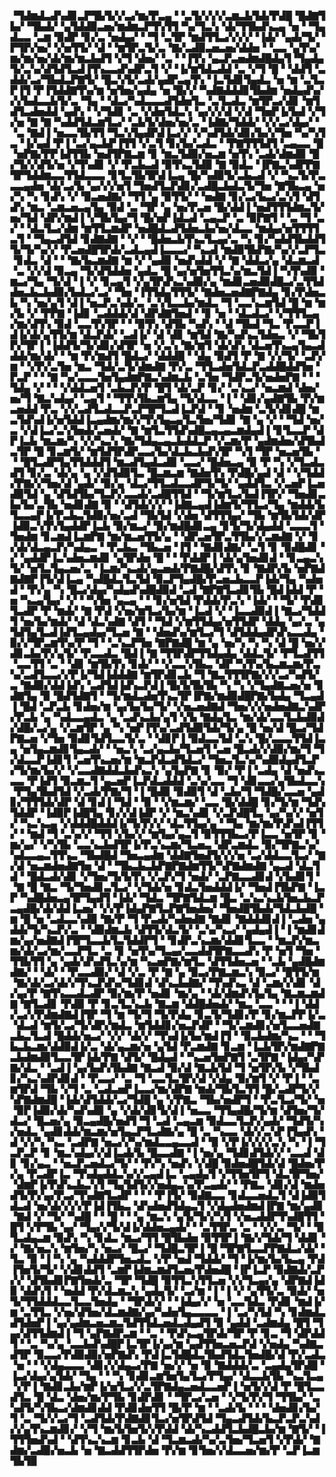 ▝▜▟▆▟▃▟▚▟▊▃▛▜▙▜▞▞▃▞▆▞▛▃▄▝▝▃▜▞▞▞▞▃▆▃▙▜▟▞▛▟█▝█▟▇▜▙▞▝▜▙▟▞▝▄▜▟▟▉▃▅▞▆▟▆▃▛▜▚▜▜▝▚▞▜▃▚▝▟▞▜▜▙▟▚▃▄▝▅▝▝▜▄▟▃▃▝▃▆▝▉▟▛▝▊▞▃▝▅▟▄▞▝▝▜▝▃▜▛▝▆▟▜▜▃▞▞▞▞▝▐▟▞▝▄▟▞▜▞▝▛▜▛▞▅▞▝▞▅▜▜▞▝▟▝▝▆▜▛▃▜▞▃▝▇▞▃▟▉▃▅▃▅▞▟▟▅▝▝▃▃▝▄▜▚▞▆▞▆▞▅▞▟▞▆▞▆▃▙▟▜▝▞▜▝▟▅▞▝▃▝▝▐▜▚▝▄▃▛▃▅▟▆▟█▟▄▜▝▜▄▟▄▜▞▃▚▞▟▜▟▜▃▟▐▜▚▃▃▟▚▟▛▃▜▝▞▝▐▞▆▜▟▃▟▟▝▃▝▞▜▝█▝▝▟▟▜▝▃▟▟▞▃▞▜▙▟▃▛▇▜▞▝█▃▚▜▞▃▟▞▄▟▛▃▄▜▚▝▐▃▜▟▊▜▄▟▃▝▅▝▆▝▃▜▃▛▐▜▝▛▐▜▟▟▇▜▚▞▆▝▅▜▅▞▄▟▄▝▅▝█▞▞▝▚▟▇▟▟▟▊▜▙▟▆▝▅▟▄▟▚▞▞▞▙▟▃▃▙▜▞▃▝▜▄▝▝▟▃▞▚▟▃▃▃▟▜▟▅▜▃▝▃▜▃▟▃▝▆▜▛▃▞▟▊▝▆▜▟▜▃▟▅▟▟▝▄▟▚▝▝▞▜▟▊▝▃▝▞▟▅▜▟▃▚▝▄▞▞▞▟▝▞▟▝▜▅▛▐▞▙▟▝▞▜▞▅▝▇▝▇▝▚▟▟▜▟▃▆▜▃▞▝▃▙▜▞▟▅▞▅▞▃▝▐▟▇▞▜▟▟▞▝▞▞▃▞▟▄▞▝▝▃▝▇▟▐▝▅▃▃▜▙▜▜▝▜▃▚▜▄▟▛▟▐▃▞▞▝▞▚▟▜▟▞▟▊▞▙▞▞▜▅▝▚▞▚▜▃▝▐▞▄▟▝▛▐▝▃▞▄▃▙▛▐▜▜▝▞▃▜▝▊▞▙▞▃▟▃▝▝▛▇▜▜▜▟▜▝▃▄▃▃▝█▝▅▛▇▞▛▛▐▟▜▜▙▝▅▟▜▛▇▃▆▝▊▝▆▃▜▟▉▞▅▃▆▝▅▜▚▝▃▟▞▟▆▟▉▝█▞▜▞▞▟▜▞▅▝▞▜▚▟▊▝▞▝▛▃▙▃▟▝▉▜▚▃▜▟▉▝▇▝▉▟▃▝▐▛▇▃▚▟▛▛▇▜▛▜▟▟▆▃▃▜▜▟▃▃▃▝▊▜▃▜▙▜▛▟▐▃▄▝█▞▚▟▉▜▞▃▙▃▟▝▞▝▚▃▜▞▛▃▃▃▄▟▅▝▟▞▃▞▙▝▄▞▞▞▅▜▝▜▅▟▜▃▛▟▊▞▃▟█▃▙▟▃▜▞▜▅▝▇▜▙▃▄▝▅▞▚▝▚▝▊▟▚▝▞▝▉▃▅▟▇▞▝▜▜▝▄▝▉▜▜▞▝▝▅▟▇▝▊▞▃▞▙▃▞▃▚▜▝▟▜▟▚▝▆▃▝▃▆▃▅▃▄▜▄▝▉▟▝▃▝▜▛▝▄▝▅▞▛▃▅▝█▞▟▟▐▝▅▟▜▜▜▟▆▃▜▞▅▞▜▟▝▟▛▞▆▟▐▝▞▜▙▜▄▞▜▝█▞▅▛▐▟▃▟▝▃▄▃▛▝▃▝▉▛▇▜▝▝▃▝▜▝▃▞▝▝▟▃▜▃▞▟▆▝▆▜▜▃▆▟▛▝▅▟█▟▃▟▜▟▅▃▙▞▅▞▟▃▃▝▆▟▄▞▅▜▜▜▜▃▜▝▝▜▄▃▟▜▟▝▊▟▇▟▇▝▝▞▝▝█▟▅▃▙▜▚▃▜▃▄▞▃▝▚▝▊▞▚▟▟▜▙▟▟▜▜▞▜▞▚▞▞▝▛▃▅▟█▜▛▟▞▃▟▃▄▟▐▃▃▃▞▝▚▃▟▝▆▟▉▜▙▛▇▞▚▞▞▃▛▜▃▝▊▟▃▝▟▝▝▝▇▞▙▃▆▟▇▝▆▝▞▝▄▟▉▝▅▟▚▟▟▝▞▝▇▝▟▟▃▞▄▝▟▃▆▃▟▝▃▝▞▞▟▝▉▃▄▝▜▞▟▜▟▟▅▝▄▟▃▝█▝▄▞▅▜▅▜▜▃▚▞▆▃▜▟▐▝▚▜▚▟▉▝▆▃▞▜▄▝▜▞▟▝▐▝▞▝▊▃▄▜▝▞▄▜▛▟▚▃▚▟▉▞▄▝▆▟▊▃▅▟▉▟█▃▞▃▜▜▟▟▅▃▙▃▙▟▉▞▙▟▃▞▃▞▝▜▅▝▐▜▜▟▄▜▜▜▞▝▇▟▅▃▅▟▇▛▇▟▄▝▊▞▛▟▅▃▙▝▚▝▅▞▄▜▝▟▐▝▅▃▛▃▚▟▞▃▝▃▚▜▃▃▙▞▆▟▃▝▜▝▃▃▚▃▆▜▟▝█▝▆▝▆▞▙▝▞▝▛▛▇▝▐▟▊▝▃▟▟▟▞▟▝▟▛▟▇▜▅▟▝▝▊▝▅▝▝▟▃▟▃▞▝▞▜▜▜▃▄▞▆▞▟▜▚▝▉▟▝▃▃▜▚▜▛▝▝▝▉▜▚▝▟▜▙▝▚▟▚▝▝▟▝▜▙▟▝▜▃▝▛▃▃▛▐▟▐▞▟▞▄▜▜▞▆▝▟▃▛▟▞▝▃▟▐▞▝▟▝▟▊▝▆▜▟▝▇▞▚▟▚▃▜▟▅▃▝▞▝▜▙▜▛▞▜▛▐▝▐▟▟▜▞▜▞▟▊▞▟▜▛▝▅▝▞▃▚▝▇▞▆▜▝▟▞▟▚▝▟▃▅▜▚▃▄▜▄▃▟▟▟▞▆▞▟▞▝▝▆▝▛▞▆▟▜▝█▟▃▞▝▟▟▟█▝▝▟▄▝▉▟▜▝▛▝▇▝▞▞▜▞▝▃▛▞▆▝▝▞▛▞▃▜▅▝▆▃▝▜▟▞▃▜▞▟▆▟▇▝▛▞▃▝▜▜▃▟▅▜▟▃▛▃▟▟█▟▟▜▅▝▛▃▛▝▝▝▇▝▚▞▃▃▃▜▅▜▄▟▆▛▇▃▚▟▆▃▙▝▃▜▅▝▜▟▛▃▜▞▅▟▅▛▇▝▝▝▜▟▄▝▞▝▝▝▞▟▟▃▅▜▝▃▙▃▛▞▛▝█▜▝▟▞▃▛▝▊▞▝▃▚▃▞▝▅▃▆▟▝▟▅▞▅▞▜▝▇▃▚▟▄▞▝▃▄▜▝▝▜▜▚▜▙▃▆▜▄▝▜▞▟▃▃▝▐▝▝▟▊▞▄▟▇▜▙▝▛▞▆▃▅▟▟▝▛▃▝▞▞▃▟▜▃▟▃▃▛▃▛▜▛▜▃▟▐▃▛▟▝▝▊▝▅▟▆▝▃▜▞▟▊▟█▝▆▃▜▟▚▟▐▞▅▜▟▟▐▃▄▟▆▞▆▞▞▜▚▜▄▃▄▜▃▜▅▞▜▟▊▝▇▝▄▝▞▝▝▜▟▝▅▞▃▝▞▟▐▃▞▃▚▜▅▟▞▃▅▟▞▝▇▝▆▜▃▜▜▟▚▟█▃▄▃▄▃▆▟▄▟▐▝▊▜▃▃▛▝▟▛▐▃▙▝▆▃▆▞▚▝▞▞▚▃▚▝▇▞▜▟▄▃▄▃▙▟▟▃▛▝▞▃▆▞▛▝▄▟▆▟▅▞▟▜▙▟▃▜▛▝█▝▊▃▆▜▞▝▆▜▟▜▛▟▛▃▃▞▙▞▟▃▙▃▙▟▚▜▛▝▚▜▝▜▛▝▅▃▅▜▙▝▝▝█▜▃▟▛▜▄▜▜▟▟▟▜▝▆▃▟▜▄▟▃▟▉▝▃▃▞▝█▟▅▃▄▝▉▝▛▝▚▝▞▜▃▟▃▟▜▝▊▞▃▝▟▞▄▝▄▝▞▟▜▟▉▜▃▝█▃▆▃▆▝▇▟▅▜▚▝▛▟█▞▄▟▝▟▝▝▞▜▟▟▞▛▇▞▞▜▅▞▟▝▄▟▞▝▉▞▄▝▟▃▞▜▜▃▟▃▃▟▛▜▞▜▞▝▄▟▟▜▃▝▞▃▅▛▐▃▅▟▉▜▟▝▄▝▟▜▟▜▙▞▜▃▛▞▃▃▟▞▃▟█▜▜▟▝▝▜▞▆▜▃▞▙▟▐▜▛▞▝▜▅▟▊▃▙▞▙▞▃▜▙▝▅▟▊▟▇▝▉▝▝▟▜▟▞▞▞▝▐▟▇▃▄▟▐▟▆▜▞▜▜▃▞▜▄▝▆▟▟▞▙▜▃▃▄▛▐▞▛▃▙▃▜▟▉▞▅▞▃▟▝▜▙▜▟▝▞▟▅▝▟▜▜▜▄▞▝▜▙▝▆▜▙▜▟▞▟▛▐▟▉▃▚▜▚▜▄▟▟▛▐▃▙▝▉▞▆▃▞▝▉▞▆▟█▟▊▃▄▝▊▜▞▜▞▟▄▟▟▝▃▃▃▜▝▜▅▟▆▝▊▃▆▟▐▃▆▛▇▝▆▞▆▃▅▜▜▞▄▝▝▟▛▃▅▜▛▃▜▜▙▞▞▃▆▟▇▝▞▝▊▞▟▞▟▃▄▃▛▞▚▟▄▃▝▝▛▃▙▃▝▜▙▃▅▝▐▜▝▝▇▟▊▟▇▞▝▃▜▝▊▝▉▟█▟▊▝▞▝▄▟▟▛▐▃▚▟▅▃▆▟▊▝▄▜▛▟▅▝█▝▝▝▛▟▟▛▐▝▟▞▄▜▅▟▊▟▝▝▊▃▄▃▚▜▞▝▅▜▃▜▄▃▅▞▃▝▐▃▆▞▚▃▟▞▄▃▅▟▞▛▇▟█▞▟▜▚▝▊▝▇▟▛▞▙▝▅▛▇▟▇▟▇▛▐▜▞▟▐▃▄▝▚▟█▟▃▜▃▜▟▝▉▃▛▜▄▟█▞▛▃▅▃▙▃▃▛▐▟▞▜▄▝▚▟▅▟▝▝▛▞▄▝▚▝█▃▞▟▄▞▚▟▄▟▚▟█▟▉▟▝▃▟▝▇▛▇▜▃▟▊▜▙▝█▟▐▟▟▝▛▝▅▝▚▃▄▜▄▞▝▞▝▝▚▜▅▝▄▃▄▝▝▝▊▞▅▜▟▝▛▟▟▞▛▃▚▝▐▟▞▝▝▜▞▝▛▟▊▜▃▟▛▝▛▝▆▟▞▝▇▝▛▟▝▞▅▞▆▜▃▞▙▞▆▝▐▃▟▝▞▝▐▃▃▟▉▟▐▝▇▃▞▜▟▟▜▝▅▞▙▞▆▟▞▝▟▝▟▃▚▟▇▝▟▜▝▝▜▟▝▞▆▜▜▟▄▞▅▜▜▟▛▝▟▟▄▝▄▞▃▝▄▜▟▜▄▜▃▟▐▟▜▃▄▟▄▞▜▃▅▝▇▝▝▟▅▟▚▞▆▜▃▞▜▝▟▜▟▟▄▟▛▟▚▃▃▟▄▝▉▞▞▜▛▃▆▜▚▞▛▝▜▝▝▃▚▃▛▜▅▝▇▛▇▟█▝▆▝▄▝▅▞▚▝▚▝▚▝▟▝█▝▅▞▞▟▊▃▙▞▛▞▄▜▞▝▛▃▃▟▃▝█▟▐▝▇▝▜▜▛▟▛▜▜▟▄▟▄▝▟▟▃▜▞▝▛▜▃▟▜▜▝▃▃▜▜▝▃▝▝▟▊▝▆▜▙▜▚▝▊▟▞▝▝▞▃▃▚▜▙▃▝▟▛▝▚▜▚▞▙▃▆▃▆▞▛▃▚▞▃▟▜▃▃▞▞▛▐▞▜▟▐▟▟▟▇▝▆▜▛▟▊▃▙▝▜▝▇▃▜▜▜▛▇▞▞▞▃▞▚▟▜▞▃▝▇▟▉▞▟▟▐▟▚▝▃▟▜▟▐▟▚▃▛▟▐▝█▞▙▜▙▜▙▝▚▝▚▝▞▜▄▟▇▃▅▞▅▝▊▟▇▜▄▝▉▝█▟▜▟▇▜▝▝▜▞▆▟▃▟▅▜▚▃▜▛▐▛▇▞▆▟▉▟█▛▇▞▙▟▄▝▜▃▄▟▐▝█▟▝▃▛▃▙▝▊▟▅▞▆▝▄▞▙▞▙▞▜▞▝▞▅▃▅▟▇▟▝▜▅▞▞▞▅▟▅▟▇▃▚▟▛▞▛▃▙▝▄▝▚▟▃▃▄▟▃▝▄▝▃▟▚▃▙▞▄▜▝▞▙▝▇▟▄▜▃▝▆▞▟▞▃▃▜▃▙▟▉▟▞▟█▞▃▞▄▝▞▃▆▜▛▝▄▝▚▝▅▛▐▜▚▞▃▟▜▟▉▜▟▞▜▞▄▝█▝▅▞▟▝█▃▞▜▟▛▇▃▅▝▞▜▅▝▉▟▊▜▟▜▃▃▜▞▃▝▝▟▊▛▐▝▉▟▃▃▜▟▝▃▚▝█▞▃▃▃▜▜▟▐▃▄▝▅▜▄▃▆▟▊▜▄▃▟▞▝▝▅▃▚▝▃▞▄▃▙▞▜▃▅▜▝▃▅▝█▃▟▞▞▟▉▞▆▞▜▝▜▞▟▃▃▛▐▟▊▜▝▃▅▜▚▃▅▞▆▝▆▃▛▟▃▟▜▟▃▞▝▜▅▃▜▃▚▞▚▟▉▟▄▟▜▃▛▞▜▞▆▞▙▞▞▝▞▃▃▟▇▟▟▃▙▟▚▃▚▝▄▜▄▛▇▝▊▝▉▞▝▛▐▝▃▟▄▝▟▝▅▟▚▃▃▃▝▛▐▟▜▝▉▃▆▃▜▝▄▃▅▛▐▃▛▟▃▟▟▟▝▃▚▞▃▃▝▜▝▟▊▃▃▞▄▜▙▟▃▃▚▝▛▜▄▜▙▟▜▟▝▞▃▟▞▛▇▞▜▝▐▝█▟▉▝▉▟▉▜▝▟▝▃▙▞▜▝▜▟█▞▃▃▅▝▄▟▊▞▜▜▜▟▞▟▛▝▟▝▊▟▐▝▜▟▝▝▉▝▝▞▆▃▆▞▝▃▃▝█▞▟▟█▝▊▞▜▞▆▝▜▟▚▜▟▟▛▝▐▟▉▛▐▟█▜▄▝▊▞▞▟▐▟▛▝▞▝▆▃▚▟▊▝▞▃▛▟█▜▃▝▄▞▚▞▞▝▅▜▞▝▚▃▚▃▄▝▞▟▟▟█▟▟▟▐▞▜▞▛▞▞▝▟▃▜▜▄▞▄▝▝▜▄▝▆▞▆▞▛▟▚▟▐▜▜▞▝▝▆▟▝▜▝▃▚▞▞▝▜▜▝▞▙▞▞▝▆▜▄▞▄▃▜▝▉▜▜▜▙▃▞▛▐▃▃▝▅▜▛▝▊▝▆▞▄▞▝▞▚▜▙▝▃▃▚▃▙▟▜▛▐▞▛▃▚▃▆▞▜▃▅▃▝▟▛▃▆▟▃▝▉▞▜▛▇▃▚▞▚▟▃▃▄▃▜▜▚▃▝▜▙▟█▟▝▜▅▃▄▟▆▝▟▟▇▜▅▟▜▞▞▞▅▝▃▞▟▟▃▃▜▃▞▝▇▞▟▝▅▃▆▟▅▟▇▜▅▝▟▝▝▜▙▃▙▃▙▛▇▛▇▟▆▜▜▞▚▛▇▟▆▟▇▝▄▃▟▝▟▃▜▟▝▝█▟▃▟▞▟▊▝▞▜▅▞▜▞▙▜▚▝▞▃▛▞▜▝▅▟▞▝▃▛▇▃▃▟▊▟▝▞▙▟▊▜▝▝▇▝█▝▇▃▝▜▞▜▅▟▊▃▜▃▞▝▞▜▟▞▅▝▊▟▃▜▅▟▟▟▐▞▝▜▅▟▐▜▙▛▇▝▐▃▛▝▚▟█▟▅▃▄▜▛▜▄▟▜▝▐▟▞▝▜▟▃▝▜▛▇▜▟▃▆▝█▃▝▃▚▃▚▃▙▜▅▃▙▃▛▃▄▟█▞▟▞▟▟▐▃▅▞▝▞▞▛▐▟▄▛▇▜▃▛▇▜▅▟▅▞▝▜▅▟█▜▙▟▞▜▟▃▙▟█▝▆▝█▝▅▝▃▟▃▃▚▟▉▝▇▞▛▝▜▝▛▃▟▞▚▟▅▟▇▝▇▟▊▝▇▟▟▟▊▟▐▝▃▟▅▝▄▟▟▞▜▞▚▃▛▞▃▝▝▟▉▟▆▃▙▝▟▜▜▞▟▃▜▞▝▃▚▞▚▃▞▝▄▟▄▟▐▝▐▝▆▟▊▟▆▞▄▞▅▟▇▟▐▜▛▜▃▃▙▜▃▜▟▟▛▜▝▝▊▟▛▃▚▃▆▞▟▟▊▜▃▃▝▝▆▃▛▞▆▃▆▞▟▞▃▞▆▞▃▃▛▜▃▝▃▝▊▝▅▜▚▞▜▃▄▞▃▃▟▟▜▛▇▃▃▟▚▝▛▝▅▜▝▜▅▝▜▜▙▜▜▝▄▝▄▟▞▟▚▟▜▃▚▞▆▝▚▃▅▛▇▞▆▜▃▝▟▜▜▟▅▃▅▝▝▃▙▝▄▟█▟▆▟▇▞▝▝▟▞▝▝▛▃▃▟▉▞▝▟▝▞▃▝▛▝▇▝▄▝▉▃▞▛▇▃▆▃▚▝▉▃▞▝█▜▜▞▆▝▇▞▟▞▃▞▟▞▞▜▚▃▛▟▚▞▜▟▊▟▝▟▚▃▙▟▇▞▝▜▚▟▚▃▝▟▝▃▆▞▞▟▊▝▟▞▄▞▛▝▇▜▚▃▃▟▃▟▛▝▉▞▆▞▛▝▅▟▊▝▆▞▄▝▝▟▞▟▆▟▚▜▄▜▄▝▇▃▆▃▆▟▇▝▇▜▃▟▊▝▛▟▉▝▛▝▊▃▜▃▚▃▙▝▇▃▆▝▟▟█▟▅▟▞▝▆▃▝▃▃▝▝▝▐▝▟▟▞▃▞▞▛▟▆▟▇▟▐▜▛▝▜▝▆▝▜▞▜▝▜▞▛▟▄▝▊▃▜▞▜▟▊▞▛▝▊▞▆▃▛▛▐▞▃▝▟▃▟▝▆▜▞▃▞▜▞▟▛▞▆▟▃▝▆▜▟▟▊▞▅▃▛▟▛▝▝▜▞▃▆▟▊▞▅▜▃▃▅▟▇▃▙▃▜▃▟▝█▟▟▞▅▃▞▝▞▞▝▟▞▞▝▜▚▟▐▞▙▞▆▟▐▜▝▝▉▃▙▟▆▞▚▃▝▝▝▜▙▃▙▃▆▞▟▟▉▟▐▞▃▝▟▞▄▃▆▞▅▝▄▜▟▝▛▃▆▟▇▝▊▃▆▝▐▃▙▜▛▞▆▟▇▛▇▃▙▟▆▟▉▜▃▃▜▛▐▟▞▛▇▝▟▜▞▝█▟▄▟▝▝▚▃▅▜▅▛▇▜▝▃▜▛▇▝▐▟▄▞▚▛▇▞▟▃▝▝▃▟▐▝▄▞▙▟▚▜▙▟▇▝▇▃▟▝▉▞▟▝▇▃▙▜▟▝▜▝▅▜▛▞▙▝▞▜▙▟▊▞▚▃▚▟▛▟▊▟▝▝▛▃▃▞▝▃▝▜▝▃▃▜▃▜▛▞▟▝▞▟▄▝▉▞▆▜▝▞▝▛▐▝▝▃▆▜▛▟▝▜▙▝▞▜▝▃▝▃▟▃▅▛▐▃▃▞▆▞▟▛▇▝▆▟▞▜▙▜▃▜▜▝█▞▃▟▛▜▞▞▚▛▇▟▆▟█▝▐▟▞▟▜▟▟▞▃▞▜▟█▝▄▝▞▛▇▃▝▜▙▞▅▟▛▜▝▝▛▃▜▃▞▜▞▝▅▝▉▛▐▟▉▞▟▞▚▟▚▟▉▝▄▝▞▟▞▟▊▜▞▟▐▝▅▃▃▝▜▜▄▟█▞▜▞▆▝▟▜▅▞▜▞▟▃▞▝█▃▅▞▄▝▉▃▄▟█▞▅▟▜▝▜▝▃▟▝▃▄▃▆▝▉▟▃▃▜▃▛▞▄▟▞▝▜▟▜▞▚▞▅▟▃▝▄▟▊▟▟▞▆▃▆▞▅▜▄▃▛▜▃▟▇▞▄▝█▝▃▝▚▃▃▝▟▞▞▃▚▛▐▜▄▟▚▝▟▝▞▞▚▝▚▃▝▃▟▛▇▝▅▃▞▞▚▞▆▟▃▃▄▃▃▟▝▝▉▝▞▛▐▞▞▞▞▃▚▝▚▝▐▝▜▃▛▃▛▝▊▝▆▃▚▟▄▞▞▟▐▃▟▞▙▝█▃▃▟▇▝▐▝▅▞▄▝▜▟▊▟▜▟▞▞▝▃▃▟▝▟▊▝▊▞▄▃▝▝▅▃▛▃▅▟▃▞▜▞▝▝▛▞▚▝▅▟▚▝▞▟█▝▉▟▅▟█▜▟▞▟▝█▟▅▞▛▞▄▝▛▃▟▛▐▃▝▜▚▟▄▟▟▃▚▞▞▃▄▟▐▃▝▃▄▟▄▜▝▞▜▜▅▜▛▜▝▟▃▜▛▜▅▞▝▟▆▛▐▞▛▟▚▃▙▃▚▜▝▜▄▜▟▜▞▞▅▟▄▃▚▞▛▃▄▟▞▝▝▛▇▃▝▟▊▞▟▝▆▟▅▟▜▞▛▞▄▞▛▃▞▜▚▟▇▜▃▟▛▝▝▝▝▛▐▜▞▝▉▟▇▃▃▝▊▟▃▃▅▟▃▜▝▟▐▟▉▜▟▃▟▝▅▞▟▞▞▞▞▛▐▟▐▜▙▃▝▟▚▟▅▟▜▟▄▃▜▝▞▟▄▟▅▟▆▟▐▛▇▝▆▞▄▟▊▝▇▟▝▞▝▜▞▝▚▟█▝▝▝█▝▝▝▄▝▆▃▚▝▄▜▞▜▞▞▚▜▝▞▅▃▟▟▛▜▚▟█▜▜▝█▜▝▞▛▜▙▝▄▞▝▜▄▞▞▜▞▟▐▞▟▟▅▃▄▟▞▝▝▃▜▜▛▃▝▃▝▝▞▞▃▝▜▞▝▝▉▜▃▟▄▃▆▝▉▟▚▝▚▝▊▟▃▝▆▃▞▜▜▝█▜▙▟▅▝▉▜▜▛▐▝▇▞▞▜▟▞▜▝▟▟▊▝▞▝▇▞▅▃▚▝▆▜▅▞▚▝▅▃▞▝█▃▞▝▜▟█▃▜▛▐▝█▝▜▛▇▜▃▃▛▛▇▟▃▞▟▞▝▜▃▝▉▝▐▝▚▝▄▝▚▟▟▟▛▜▅▃▟▃▝▞▛▝▅▟▝▜▟▟▞▝▜▝▐▞▆▞▙▞▙▃▄▝▛▟▐▜▅▜▞▜▞▝▞▟▊▟▟▜▝▃▆▛▐▟▆▃▆▟▜▃▅▞▛▟▅▟█▝▐▛▐▃▛▝▉▟▇▟▞▃▛▞▞▝▟▜▙▟▊▛▇▜▅▟▞▃▝▜▛▝▜▟█▝▉▜▜▃▚▜▜▃▅▝▞▞▜▃▄▞▄▝▟▛▇▟▐▟▉▝▟▟▚▜▝▝▅▟▟▝▛▞▟▃▆▃▚▝▄▟▄▜▞▝▃▞▆▝▐▝▐▝▞▝▄▜▜▞▃▝▉▟▞▝▅▜▞▜▜▟▟▟▃▃▜▃▃▜▅▟▄▝▝▜▛▟▞▞▝▝▐▟▄▞▞▝▅▝▃▃▜▟▃▝▛▟▊▝▆▟▐▞▆▝▃▜▜▃▝▞▅▞▟▜▅▞▟▃▆▟▇▞▄▞▚▟▅▜▄▃▃▃▃▝▐▝▃▞▚▜▟▝▚▝▊▟▆▟▃▟▜▟▅▛▐▝▄▞▄▟▆▃▅▃▆▃▜▟▜▜▟▃▅▟▃▟▄▟▜▝▉▝▄▟▟▝▃▟▆▟▄▝█▜▝▜▄▞▟▜▜▟▆▟▐▝▜▝▄▛▇▟▛▃▆▝▝▃▝▝▛▟▚▃▄▜▛▟▞▜▛▝▛▝▊▃▝▜▝▟▛▟▟▜▝▝▃▝▚▞▄▝▃▃▙▟▚▟█▛▐▃▜▛▐▞▄▞▆▝▄▟▜▜▅▃▅▃▛▟▝▞▅▟▄▝▚▟▇▃▟▜▛▝▉▃▃▞▛▟▉▟▉▞▅▛▇▟▚▝▛▟▐▃▜▟█▟▃▜▙▟▜▟▃▜▅▟█▞▟▝▛▞▃▟▃▝▅▝▝▝▞▟▄▃▃▃▝▟▊▞▞▟▄▃▞▛▇▝▅▞▞▝▅▝▉▝▇▟▟▟▞▃▝▃▄▟▄▜▛▟█▝▐▃▞▟▄▞▄▜▟▞▝▜▄▝▝▝▚▝▊▟▊▃▆▜▅▜▄▜▃▞▛▜▄▞▝▟▃▃▙▜▙▝▚▃▜▃▄▝▞▛▐▝▇▟▊▃▙▞▆▛▐▞▅▜▃▞▞▃▜▛▇▟▄▃▅▟▃▃▅▛▐▝▅▜▞▞▟▝▛▝█▜▃▃▟▜▃▝█▝▟▃▝▟▅▞▆▞▛▜▙▝▊▟▛▟▊▝▝▜▛▃▞▃▅▝▝▞▜▞▛▞▜▝▜▜▙▞▝▃▚▟▜▞▚▜▙▃▞▟▆▟▊▟▟▝▛▟▊▟▅▜▜▝█▞▛▝▆▝▝▃▟▞▙▝▝▝▝▟▅▟▊▞▙▞▜▝▃▝▜▞▞▃▞▜▝▃▟▜▟▞▛▟▇▟▊▜▃▞▅▜▛▟▜▟▝▜▄▃▟▜▟▞▙▃▛▃▛▃▚▟▞▞▄▜▚▃▆▟▊▞▝▞▜▝▆▞▙▜▅▜▞▞▛▟▟▝▟▞▚▃▟▟▜▃▙▟█▃▙▞▆▝▇▜▞▝▐▜▜▜▅▟▚▟▝▝▟▜▚▃▚▃▆▝▊▃▙▝▟▝▜▃▆▃▟▞▚▞▃▜▅▞▜▃▅▜▝▞▛▟▞▝▇▟▆▞▃▟▉▞▅▃▙▝▅▝▇▃▟▟▜▜▛▟▅▝▛▞▆▝▊▜▅▞▞▟▃▃▅▞▆▞▛▝▃▛▐▃▆▜▙▜▉
